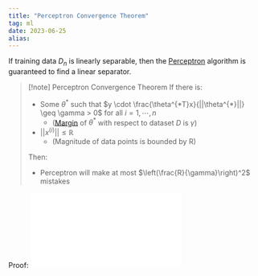 ```yaml
---
title: "Perceptron Convergence Theorem"
tag: ml
date: 2023-06-25
alias: 
---
```


If training data $D_n$ is linearly separable, then the [Perceptron](Perceptron.md) algorithm is guaranteed to find a linear separator.

>[!note] Perceptron Convergence Theorem
>If there is:
>- Some $\theta^{*}$ such that $y \cdot \frac{\theta^{*T}x}{||\theta^{*}||} \geq \gamma > 0$ for all $i = 1, \cdots, n$
>	- ([Margin](Margin.md) of $\theta^{*}$ with respect to dataset $D$ is $\gamma$)
>- $||x^{(i)}|| \leq \mathbb{R}$
>	- (Magnitude of data points is bounded by R)
>
>Then:
>- Perceptron will make at most $\left(\frac{R}{\gamma}\right)^2$ mistakes

Proof:
![Perception_Convergence_Proof](Perception_Convergence_Proof.pdf)
